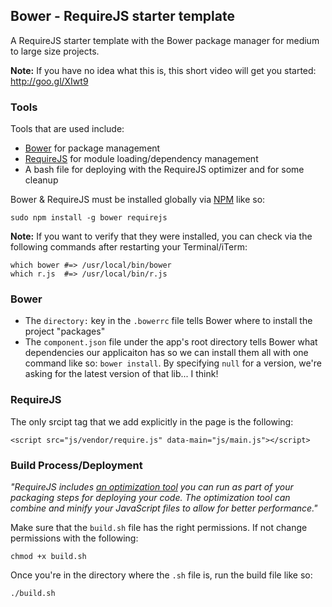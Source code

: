 ## Bower - RequireJS starter template

A RequireJS starter template with the Bower package manager for medium to large size projects.

**Note:** 
If you have no idea what this is, this short video will get you started: http://goo.gl/XIwt9

### Tools
Tools that are used include:
- [Bower](https://github.com/twitter/bower) for package management
- [RequireJS](http://requirejs.org) for module loading/dependency management
- A bash file for deploying with the RequireJS optimizer and for some cleanup

Bower & RequireJS must be installed globally via [NPM](https://npmjs.org/) like so:

    sudo npm install -g bower requirejs

**Note:** 
If you want to verify that they were installed, you can check via the following commands after restarting your Terminal/iTerm:

    which bower #=> /usr/local/bin/bower
    which r.js  #=> /usr/local/bin/r.js



### Bower
- The `directory:` key in the `.bowerrc` file tells Bower where to install the project "packages"
- The `component.json` file under the app's root directory tells Bower what dependencies our applicaiton has so we can install them all with one command like so: `bower install`. By specifying `null` for a version, we're asking for the latest version of that lib... I think!
 


### RequireJS
The only srcipt tag that we add explicitly in the page is the following:

    <script src="js/vendor/require.js" data-main="js/main.js"></script>



### Build Process/Deployment
_"RequireJS includes [an optimization tool](http://requirejs.org/docs/optimization.html)
you can run as part of your packaging steps for deploying your code. The optimization 
tool can combine and minify your JavaScript files to allow for better performance."_

Make sure that the `build.sh` file has the right permissions. If not change permissions with the following:

    chmod +x build.sh

Once you're in the directory where the `.sh` file is, run the build file like so:

    ./build.sh
